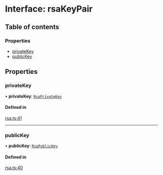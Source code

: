 # Interface: rsaKeyPair

## Table of contents

### Properties

- [privateKey](rsaKeyPair.md#privatekey)
- [publicKey](rsaKeyPair.md#publickey)

## Properties

### privateKey

• **privateKey**: [`RsaPrivateKey`](../classes/RsaPrivateKey.md)

#### Defined in

[rsa.ts:41](https://github.com/miguelangelro/RSA_module/blob/3228776/src/ts/rsa.ts#L41)

___

### publicKey

• **publicKey**: [`RsaPublicKey`](../classes/RsaPublicKey.md)

#### Defined in

[rsa.ts:40](https://github.com/miguelangelro/RSA_module/blob/3228776/src/ts/rsa.ts#L40)
